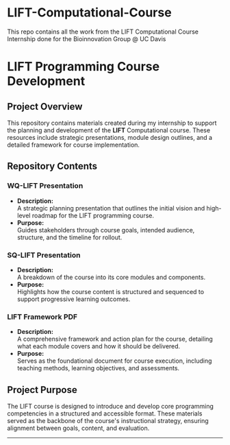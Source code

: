 # LIFT-Computational-Course
This repo contains all the work from the LIFT Computational Course Internship done for the Bioinnovation Group @ UC Davis

# LIFT Programming Course Development

## Project Overview

This repository contains materials created during my internship to support the planning and development of the **LIFT** Computational course. These resources include strategic presentations, module design outlines, and a detailed framework for course implementation.

## Repository Contents

### WQ-LIFT Presentation
- **Description:**  
  A strategic planning presentation that outlines the initial vision and high-level roadmap for the LIFT programming course.
- **Purpose:**  
  Guides stakeholders through course goals, intended audience, structure, and the timeline for rollout.

### SQ-LIFT Presentation
- **Description:**  
  A breakdown of the course into its core modules and components.
- **Purpose:**  
  Highlights how the course content is structured and sequenced to support progressive learning outcomes.

### LIFT Framework PDF
- **Description:**  
  A comprehensive framework and action plan for the course, detailing what each module covers and how it should be delivered.
- **Purpose:**  
  Serves as the foundational document for course execution, including teaching methods, learning objectives, and assessments.

## Project Purpose

The LIFT course is designed to introduce and develop core programming competencies in a structured and accessible format. These materials served as the backbone of the course's instructional strategy, ensuring alignment between goals, content, and evaluation.

---